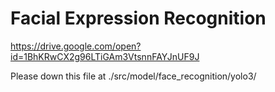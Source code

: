 # Facial Expression Recognition

https://drive.google.com/open?id=1BhKRwCX2g96LTiGAm3VtsnnFAYJnUF9J

Please down this file at ./src/model/face_recognition/yolo3/